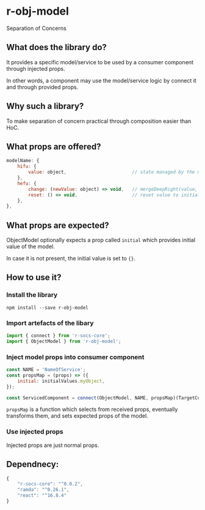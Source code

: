 # r-obj-model

Separation of Concerns

## What does the library do?

It provides a specific model/service to be used by a consumer component through injected props.

In other words, a component may use the model/service logic by connect it and through provided props.

## Why such a library?

To make separation of concern practical through composition easier than HoC.

## What props are offered?

```javascript
modelName: {
    hifu: {
        value: object,                        // state managed by the model.
    },
    hefu: {
        change: (newValue: object) => void,   // mergeDeepRight(value, newValue).
        reset: () => void,                    // reset value to initial.
    },
},
```

## What props are expected?

ObjectModel optionally expects a prop called `initial` which provides initial value of the model.

In case it is not present, the initial value is set to `{}`.

## How to use it?

### Install the library

`npm install --save r-obj-model`

### Import artefacts of the libary

```javascript
import { connect } from 'r-socs-core';
import { ObjectModel } from 'r-obj-model';
```

### Inject model props into consumer component

```javascript
const NAME = 'NameOfService';
const propsMap = (props) => ({
    initial: initialValues.myObject,
});

const ServicedComponent = connect(ObjectModel, NAME, propsMap)(TargetComponent);
```

`propsMap` is a function which selects from received props, eventually transforms them, and sets expected props of the model.

### Use injected props

Injected props are just normal props.

## Dependnecy:

```javascript
{
    "r-socs-core": "^0.0.2",
    "ramda": "^0.26.1",
    "react": "^16.8.4"
}
```
